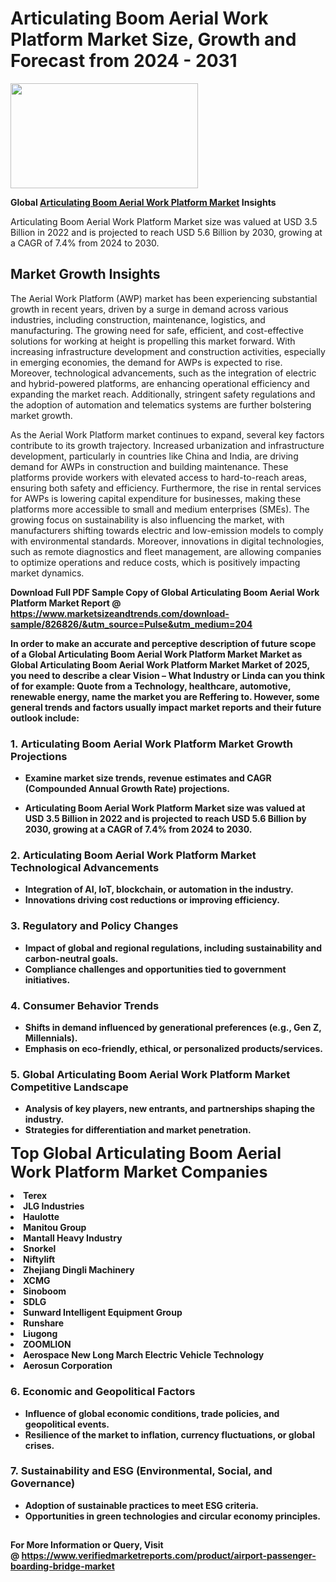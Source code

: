 <H1>Articulating Boom Aerial Work Platform Market Size, Growth and Forecast from 2024 - 2031</H1><img class="aligncenter size-medium wp-image-584254" src="https://thirdeyenews.in/wp-content/uploads/2024/09/Global-Market-Research-300x168.jpeg" alt="" width="300" height="168" /><p><strong>Global&nbsp;<a href="https://www.marketsizeandtrends.com/download-sample/826826/&amp;utm_source=Pulse&amp;utm_medium=204">Articulating Boom Aerial Work Platform Market</a> Insights</strong></p><p>Articulating Boom Aerial Work Platform Market size was valued at USD 3.5 Billion in 2022 and is projected to reach USD 5.6 Billion by 2030, growing at a CAGR of 7.4% from 2024 to 2030.</p><p><h2>Market Growth Insights</h2> <p>The Aerial Work Platform (AWP) market has been experiencing substantial growth in recent years, driven by a surge in demand across various industries, including construction, maintenance, logistics, and manufacturing. The growing need for safe, efficient, and cost-effective solutions for working at height is propelling this market forward. With increasing infrastructure development and construction activities, especially in emerging economies, the demand for AWPs is expected to rise. Moreover, technological advancements, such as the integration of electric and hybrid-powered platforms, are enhancing operational efficiency and expanding the market reach. Additionally, stringent safety regulations and the adoption of automation and telematics systems are further bolstering market growth.</p> <p><strong></strong></p> <p>As the Aerial Work Platform market continues to expand, several key factors contribute to its growth trajectory. Increased urbanization and infrastructure development, particularly in countries like China and India, are driving demand for AWPs in construction and building maintenance. These platforms provide workers with elevated access to hard-to-reach areas, ensuring both safety and efficiency. Furthermore, the rise in rental services for AWPs is lowering capital expenditure for businesses, making these platforms more accessible to small and medium enterprises (SMEs). The growing focus on sustainability is also influencing the market, with manufacturers shifting towards electric and low-emission models to comply with environmental standards. Moreover, innovations in digital technologies, such as remote diagnostics and fleet management, are allowing companies to optimize operations and reduce costs, which is positively impacting market dynamics.</p> <p><strong></p><p><span class=""><strong>Download Full PDF Sample Copy of Global Articulating Boom Aerial Work Platform Market Report</strong> @ <a href="https://www.marketsizeandtrends.com/download-sample/826826/&amp;utm_source=Pulse&amp;utm_medium=204" target="_blank">https://www.marketsizeandtrends.com/download-sample/826826/&amp;utm_source=Pulse&amp;utm_medium=204</a></span></p><p>In order to make an accurate and perceptive description of future scope of a Global&nbsp;Articulating Boom Aerial Work Platform Market Market as Global&nbsp;Articulating Boom Aerial Work Platform Market Market of 2025, you need to describe a clear Vision &ndash; What Industry or Linda can you think of for example: Quote from a Technology, healthcare, automotive, renewable energy, name the market you are Reffering to. However, some general trends and factors usually impact market reports and their future outlook include:</p><h3>1.&nbsp;<strong>Articulating Boom Aerial Work Platform Market Growth Projections</strong></h3><ul><li>Examine market size trends, revenue estimates and CAGR (Compounded Annual Growth Rate) projections.</li><li><p>Articulating Boom Aerial Work Platform Market size was valued at USD 3.5 Billion in 2022 and is projected to reach USD 5.6 Billion by 2030, growing at a CAGR of 7.4% from 2024 to 2030.</p></li></ul><h3>2.&nbsp;<strong>Articulating Boom Aerial Work Platform Market Technological Advancements</strong></h3><ul><li>Integration of AI, IoT, blockchain, or automation in the industry.</li><li>Innovations driving cost reductions or improving efficiency.</li></ul><h3>3.&nbsp;<strong>Regulatory and Policy Changes</strong></h3><ul><li>Impact of global and regional regulations, including sustainability and carbon-neutral goals.</li><li>Compliance challenges and opportunities tied to government initiatives.</li></ul><h3>4.&nbsp;<strong>Consumer Behavior Trends</strong></h3><ul><li>Shifts in demand influenced by generational preferences (e.g., Gen Z, Millennials).</li><li>Emphasis on eco-friendly, ethical, or personalized products/services.</li></ul><h3>5.&nbsp;<strong>Global Articulating Boom Aerial Work Platform Market Competitive Landscape</strong></h3><ul><li>Analysis of key players, new entrants, and partnerships shaping the industry.</li><li>Strategies for differentiation and market penetration.</li></ul><p data-pm-slice="1 1 []"><span style="color: inherit; font-family: inherit; font-size: 25px;">Top Global Articulating Boom Aerial Work Platform Market Companies</span></p><div class="" data-test-id=""><p><li>Terex</li><li> JLG Industries</li><li> Haulotte</li><li> Manitou Group</li><li> Mantall Heavy Industry</li><li> Snorkel</li><li> Niftylift</li><li> Zhejiang Dingli Machinery</li><li> XCMG</li><li> Sinoboom</li><li> SDLG</li><li> Sunward Intelligent Equipment Group</li><li> Runshare</li><li> Liugong</li><li> ZOOMLION</li><li> Aerospace New Long March Electric Vehicle Technology</li><li> Aerosun Corporation</li></p></div><h3>6.&nbsp;<strong>Economic and Geopolitical Factors</strong></h3><ul><li>Influence of global economic conditions, trade policies, and geopolitical events.</li><li>Resilience of the market to inflation, currency fluctuations, or global crises.</li></ul><h3>7.&nbsp;<strong>Sustainability and ESG (Environmental, Social, and Governance)</strong></h3><ul><li>Adoption of sustainable practices to meet ESG criteria.</li><li>Opportunities in green technologies and circular economy principles.</li></ul><h2><strong style="font-size: 14px;">For More Information or Query, Visit @&nbsp;</strong><a style="background-color: #ffffff; font-size: 14px;" href="https://www.marketsizeandtrends.com/report/articulating-boom-aerial-work-platform-market/" target="_blank">https://www.verifiedmarketreports.com/product/airport-passenger-boarding-bridge-market</a></h2>
